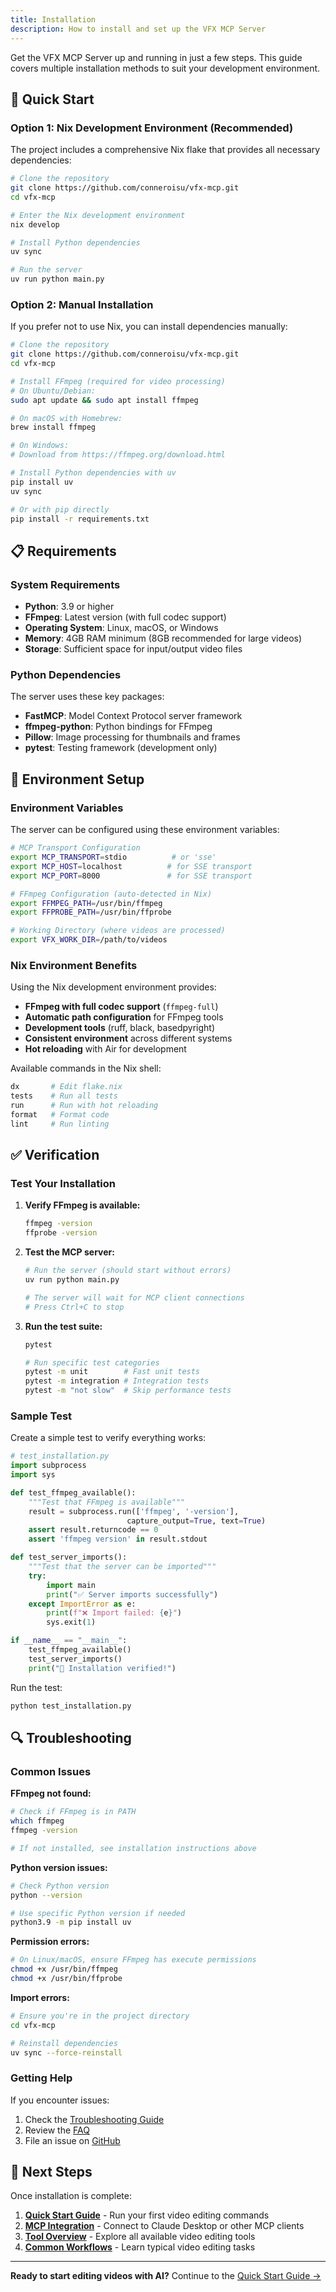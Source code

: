 ```yaml
---
title: Installation
description: How to install and set up the VFX MCP Server
---
```


Get the VFX MCP Server up and running in just a few steps. This guide covers multiple installation methods to suit your development environment.

## 🚀 Quick Start

### Option 1: Nix Development Environment (Recommended)

The project includes a comprehensive Nix flake that provides all necessary dependencies:

```bash
# Clone the repository
git clone https://github.com/conneroisu/vfx-mcp.git
cd vfx-mcp

# Enter the Nix development environment
nix develop

# Install Python dependencies
uv sync

# Run the server
uv run python main.py
```

### Option 2: Manual Installation

If you prefer not to use Nix, you can install dependencies manually:

```bash
# Clone the repository  
git clone https://github.com/conneroisu/vfx-mcp.git
cd vfx-mcp

# Install FFmpeg (required for video processing)
# On Ubuntu/Debian:
sudo apt update && sudo apt install ffmpeg

# On macOS with Homebrew:
brew install ffmpeg

# On Windows:
# Download from https://ffmpeg.org/download.html

# Install Python dependencies with uv
pip install uv
uv sync

# Or with pip directly
pip install -r requirements.txt
```

## 📋 Requirements

### System Requirements

- **Python**: 3.9 or higher
- **FFmpeg**: Latest version (with full codec support)
- **Operating System**: Linux, macOS, or Windows
- **Memory**: 4GB RAM minimum (8GB recommended for large videos)
- **Storage**: Sufficient space for input/output video files

### Python Dependencies

The server uses these key packages:

- **FastMCP**: Model Context Protocol server framework
- **ffmpeg-python**: Python bindings for FFmpeg
- **Pillow**: Image processing for thumbnails and frames
- **pytest**: Testing framework (development only)

## 🔧 Environment Setup

### Environment Variables

The server can be configured using these environment variables:

```bash
# MCP Transport Configuration
export MCP_TRANSPORT=stdio          # or 'sse'
export MCP_HOST=localhost          # for SSE transport
export MCP_PORT=8000               # for SSE transport

# FFmpeg Configuration (auto-detected in Nix)
export FFMPEG_PATH=/usr/bin/ffmpeg
export FFPROBE_PATH=/usr/bin/ffprobe

# Working Directory (where videos are processed)
export VFX_WORK_DIR=/path/to/videos
```

### Nix Environment Benefits

Using the Nix development environment provides:

- **FFmpeg with full codec support** (`ffmpeg-full`)
- **Automatic path configuration** for FFmpeg tools
- **Development tools** (ruff, black, basedpyright)
- **Consistent environment** across different systems
- **Hot reloading** with Air for development

Available commands in the Nix shell:

```bash
dx       # Edit flake.nix
tests    # Run all tests
run      # Run with hot reloading
format   # Format code
lint     # Run linting
```

## ✅ Verification

### Test Your Installation

1. **Verify FFmpeg is available:**
   ```bash
   ffmpeg -version
   ffprobe -version
   ```

2. **Test the MCP server:**
   ```bash
   # Run the server (should start without errors)
   uv run python main.py
   
   # The server will wait for MCP client connections
   # Press Ctrl+C to stop
   ```

3. **Run the test suite:**
   ```bash
   pytest
   
   # Run specific test categories
   pytest -m unit        # Fast unit tests
   pytest -m integration # Integration tests
   pytest -m "not slow"  # Skip performance tests
   ```

### Sample Test

Create a simple test to verify everything works:

```python
# test_installation.py
import subprocess
import sys

def test_ffmpeg_available():
    """Test that FFmpeg is available"""
    result = subprocess.run(['ffmpeg', '-version'], 
                          capture_output=True, text=True)
    assert result.returncode == 0
    assert 'ffmpeg version' in result.stdout

def test_server_imports():
    """Test that the server can be imported"""
    try:
        import main
        print("✅ Server imports successfully")
    except ImportError as e:
        print(f"❌ Import failed: {e}")
        sys.exit(1)

if __name__ == "__main__":
    test_ffmpeg_available()
    test_server_imports()
    print("🎉 Installation verified!")
```

Run the test:
```bash
python test_installation.py
```

## 🔍 Troubleshooting

### Common Issues

**FFmpeg not found:**
```bash
# Check if FFmpeg is in PATH
which ffmpeg
ffmpeg -version

# If not installed, see installation instructions above
```

**Python version issues:**
```bash
# Check Python version
python --version

# Use specific Python version if needed
python3.9 -m pip install uv
```

**Permission errors:**
```bash
# On Linux/macOS, ensure FFmpeg has execute permissions
chmod +x /usr/bin/ffmpeg
chmod +x /usr/bin/ffprobe
```

**Import errors:**
```bash
# Ensure you're in the project directory
cd vfx-mcp

# Reinstall dependencies
uv sync --force-reinstall
```

### Getting Help

If you encounter issues:

1. Check the [Troubleshooting Guide](/support/troubleshooting/)
2. Review the [FAQ](/support/faq/)
3. File an issue on [GitHub](https://github.com/conneroisu/vfx-mcp/issues)

## 🎯 Next Steps

Once installation is complete:

1. **[Quick Start Guide](/getting-started/quick-start/)** - Run your first video editing commands
2. **[MCP Integration](/getting-started/mcp-integration/)** - Connect to Claude Desktop or other MCP clients  
3. **[Tool Overview](/tools/overview/)** - Explore all available video editing tools
4. **[Common Workflows](/guides/common-workflows/)** - Learn typical video editing tasks

---

**Ready to start editing videos with AI?** Continue to the [Quick Start Guide →](/getting-started/quick-start/)